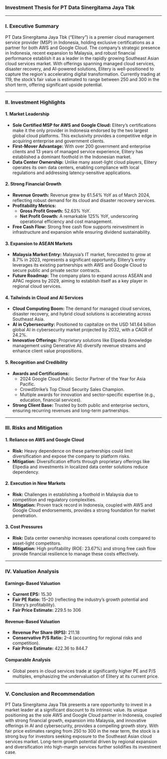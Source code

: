 ### Investment Thesis for PT Data Sinergitama Jaya Tbk

---

### **I. Executive Summary**
PT Data Sinergitama Jaya Tbk (“Elitery”) is a premier cloud management service provider (MSP) in Indonesia, holding exclusive certifications as a partner for both AWS and Google Cloud. The company’s strategic presence in Indonesia, recent expansion to Malaysia, and robust financial performance establish it as a leader in the rapidly growing Southeast Asian cloud services market. With offerings spanning managed cloud services, disaster recovery, and AI-powered solutions, Elitery is well-positioned to capture the region's accelerating digital transformation. Currently trading at 119, the stock’s fair value is estimated to range between 250 and 300 in the short term, offering significant upside potential.

---

### **II. Investment Highlights**

#### **1. Market Leadership**
- **Sole Certified MSP for AWS and Google Cloud:** Elitery’s certifications make it the only provider in Indonesia endorsed by the two largest global cloud platforms. This exclusivity provides a competitive edge in acquiring enterprise and government clients.
- **First-Mover Advantage:** With over 200 government and enterprise clients and 13 years of managed service experience, Elitery has established a dominant foothold in the Indonesian market.
- **Data Center Ownership:** Unlike many asset-light cloud players, Elitery operates its own data centers, enabling compliance with local regulations and addressing latency-sensitive applications.

#### **2. Strong Financial Growth**
- **Revenue Growth:** Revenue grew by 61.54% YoY as of March 2024, reflecting robust demand for its cloud and disaster recovery services.
- **Profitability Metrics:**
  - **Gross Profit Growth:** 52.63% YoY.
  - **Net Profit Growth:** A remarkable 125% YoY, underscoring operational efficiency and cost management.
- **Free Cash Flow:** Strong free cash flow supports reinvestment in infrastructure and expansion while ensuring dividend sustainability.

#### **3. Expansion to ASEAN Markets**
- **Malaysia Market Entry:** Malaysia’s IT market, forecasted to grow at 8.7% in 2023, represents a significant opportunity. Elitery’s entry leverages its existing partnerships with AWS and Google Cloud to secure public and private sector contracts.
- **Future Roadmap:** The company plans to expand across ASEAN and APAC regions by 2029, aiming to establish itself as a key player in regional cloud services.

#### **4. Tailwinds in Cloud and AI Services**
- **Cloud Computing Boom:** The demand for managed cloud services, disaster recovery, and hybrid cloud solutions is accelerating across Southeast Asia.
- **AI in Cybersecurity:** Positioned to capitalize on the USD 141.64 billion global AI in cybersecurity market projected by 2032, with a CAGR of 24.2%.
- **Innovative Offerings:** Proprietary solutions like Elipedia (knowledge management using Generative AI) diversify revenue streams and enhance client value propositions.

#### **5. Recognition and Credibility**
- **Awards and Certifications:**
  - 2024 Google Cloud Public Sector Partner of the Year for Asia Pacific.
  - CrowdStrike’s Top Cloud Security Sales Champion.
  - Multiple awards for innovation and sector-specific expertise (e.g., education, financial services).
- **Strong Client Base:** Trusted by both public and enterprise sectors, ensuring recurring revenues and long-term partnerships.

---

### **III. Risks and Mitigation**

#### **1. Reliance on AWS and Google Cloud**
- **Risk:** Heavy dependence on these partnerships could limit diversification and expose the company to platform risks.
- **Mitigation:** Diversification efforts through proprietary offerings like Elipedia and investments in localized data center solutions reduce dependency.

#### **2. Execution in New Markets**
- **Risk:** Challenges in establishing a foothold in Malaysia due to competition and regulatory complexities.
- **Mitigation:** Proven track record in Indonesia, coupled with AWS and Google Cloud endorsements, provides a strong foundation for market penetration.

#### **3. Cost Pressures**
- **Risk:** Data center ownership increases operational costs compared to asset-light competitors.
- **Mitigation:** High profitability (ROE: 23.67%) and strong free cash flow provide financial resilience to manage these costs effectively.

---

### **IV. Valuation Analysis**

#### **Earnings-Based Valuation**
- **Current EPS:** 15.30
- **Fair PE Ratio:** 15–20 (reflecting the industry’s growth potential and Elitery’s profitability).
- **Fair Price Estimate:** 229.5 to 306

#### **Revenue-Based Valuation**
- **Revenue Per Share (RPS):** 211.18
- **Conservative P/S Ratio:** 2–4 (accounting for regional risks and competition).
- **Fair Price Estimate:** 422.36 to 844.7

#### **Comparable Analysis**
- Global peers in cloud services trade at significantly higher PE and P/S multiples, emphasizing the undervaluation of Elitery at its current price.

---

### **V. Conclusion and Recommendation**
PT Data Sinergitama Jaya Tbk presents a rare opportunity to invest in a market leader at a significant discount to its intrinsic value. Its unique positioning as the sole AWS and Google Cloud partner in Indonesia, coupled with strong financial growth, expansion into Malaysia, and innovative offerings in AI and cybersecurity, provides a compelling growth story. With fair price estimates ranging from 250 to 300 in the near term, the stock is a strong buy for investors seeking exposure to the Southeast Asian cloud services market. Long-term growth potential driven by regional expansion and diversification into high-margin services further solidifies its investment case.
